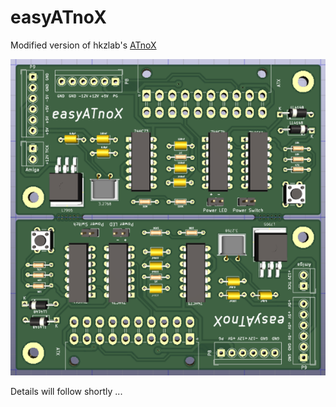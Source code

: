 # easyATnoX
Modified version of hkzlab's [ATnoX](https://github.com/hkzlab/ATnoX)

![easyATnoX PCB](main.png)

Details will follow shortly ...
